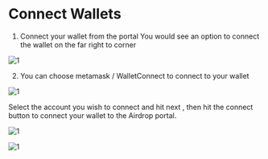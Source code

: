 # Connect Wallets
1) Connect your wallet from the portal 
      You would see an option to connect the wallet on the far right to corner 

![1](/assets/images/products/Airdrop/connect-wallet.png)

2) You can choose metamask / WalletConnect to connect to your wallet 

![1](/assets/images/products/Airdrop/choose-metamask-or-walletconnect.png)

Select the account you wish to connect and hit next , then hit the connect button to connect your wallet to the Airdrop portal.

![1](/assets/images/products/Airdrop/connecting-wallet-1.png)

![1](/assets/images/products/Airdrop/connecting-wallet-2.png)
